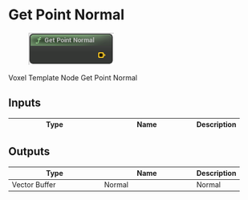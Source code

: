 # Get Point Normal

<div align="left" data-full-width="false">

<figure><img src="Get_Point_Normal.png" alt=""><figcaption></figcaption></figure>

</div>

Voxel Template Node Get Point Normal

## Inputs

<table>
<thead><tr><th width="170">Type</th><th width="170">Name</th><th>Description</th></tr></thead>
<tbody>
</tbody>
</table>

## Outputs

<table>
<thead><tr><th width="170">Type</th><th width="170">Name</th><th>Description</th></tr></thead>
<tbody>
<tr><td>Vector Buffer</td><td>Normal</td><td>Normal</td></tr>
</tbody>
</table>